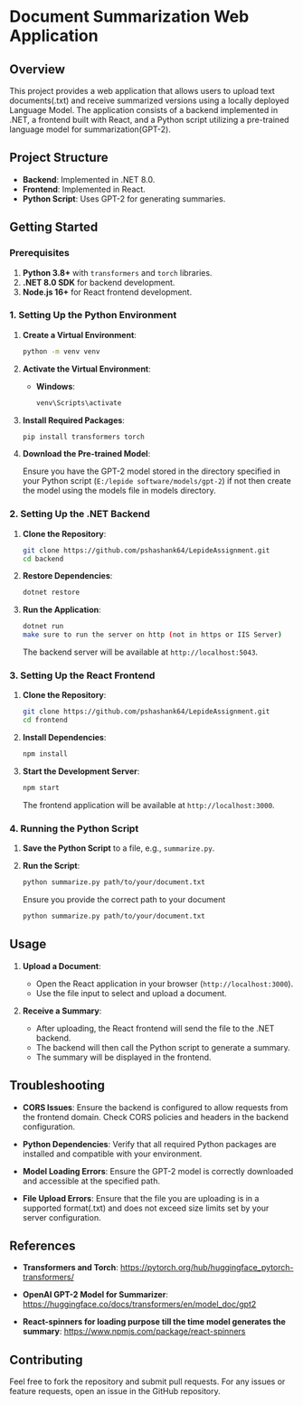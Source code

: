 # Document Summarization Web Application

## Overview

This project provides a web application that allows users to upload text documents(.txt) and receive summarized versions using a locally deployed Language Model. The application consists of a backend implemented in .NET, a frontend built with React, and a Python script utilizing a pre-trained language model for summarization(GPT-2).

## Project Structure

- **Backend**: Implemented in .NET 8.0.
- **Frontend**: Implemented in React.
- **Python Script**: Uses GPT-2 for generating summaries.

## Getting Started

### Prerequisites

1. **Python 3.8+** with `transformers` and `torch` libraries.
2. **.NET 8.0 SDK** for backend development.
3. **Node.js 16+** for React frontend development.

### 1. Setting Up the Python Environment

1. **Create a Virtual Environment**:

    ```bash
    python -m venv venv
    ```

2. **Activate the Virtual Environment**:

    - **Windows**:

      ```bash
      venv\Scripts\activate
      ```

3. **Install Required Packages**:

    ```bash
    pip install transformers torch
    ```

4. **Download the Pre-trained Model**:

   Ensure you have the GPT-2 model stored in the directory specified in your Python script (`E:/lepide software/models/gpt-2`) if not then create the model using the models file in models directory.

### 2. Setting Up the .NET Backend

1. **Clone the Repository**:

    ```bash
    git clone https://github.com/pshashank64/LepideAssignment.git
    cd backend
    ```

2. **Restore Dependencies**:

    ```bash
    dotnet restore
    ```

3. **Run the Application**:

    ```bash
    dotnet run
    make sure to run the server on http (not in https or IIS Server)
    ```

   The backend server will be available at `http://localhost:5043`.

### 3. Setting Up the React Frontend

1. **Clone the Repository**:

    ```bash
    git clone https://github.com/pshashank64/LepideAssignment.git
    cd frontend
    ```

2. **Install Dependencies**:

    ```bash
    npm install
    ```

3. **Start the Development Server**:

    ```bash
    npm start
    ```

   The frontend application will be available at `http://localhost:3000`.

### 4. Running the Python Script

1. **Save the Python Script** to a file, e.g., `summarize.py`.

2. **Run the Script**:

    ```bash
    python summarize.py path/to/your/document.txt
    ```

   Ensure you provide the correct path to your document

    ```bash
    python summarize.py path/to/your/document.txt
    ```

## Usage

1. **Upload a Document**:
   - Open the React application in your browser (`http://localhost:3000`).
   - Use the file input to select and upload a document.

2. **Receive a Summary**:
   - After uploading, the React frontend will send the file to the .NET backend.
   - The backend will then call the Python script to generate a summary.
   - The summary will be displayed in the frontend.

## Troubleshooting

- **CORS Issues**:
  Ensure the backend is configured to allow requests from the frontend domain. Check CORS policies and headers in the backend configuration.

- **Python Dependencies**:
  Verify that all required Python packages are installed and compatible with your environment.

- **Model Loading Errors**:
  Ensure the GPT-2 model is correctly downloaded and accessible at the specified path.

- **File Upload Errors**:
  Ensure that the file you are uploading is in a supported format(.txt) and does not exceed size limits set by your server configuration.

## References

- **Transformers and Torch**:
  https://pytorch.org/hub/huggingface_pytorch-transformers/
  
- **OpenAI GPT-2 Model for Summarizer**:
  https://huggingface.co/docs/transformers/en/model_doc/gpt2

- **React-spinners for loading purpose till the time model generates the summary**:
  https://www.npmjs.com/package/react-spinners

## Contributing

Feel free to fork the repository and submit pull requests. For any issues or feature requests, open an issue in the GitHub repository.
